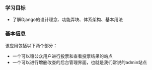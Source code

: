 ### 学习目标
+ 了解Django的设计理念、功能弄块、体系架构、基本用法

### 基本信息
该应用包括以下两个部分：
+ 一个可以嚷公众用户进行投票和查看投票结果的站点
+ 一个可以进行增删改查的后台管理界面，也就是我们常说的admin站点
